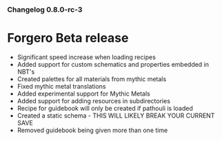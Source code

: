 ### Changelog 0.8.0-rc-3

# Forgero Beta release

* Significant speed increase when loading recipes
* Added support for custom schematics and properties embedded in NBT's
* Created palettes for all materials from mythic metals
* Fixed mythic metal translations
* Added experimental support for Mythic Metals
* Added support for adding resources in subdirectories
* Recipe for guidebook will only be created if pathouli is loaded
* Created a static schema - THIS WILL LIKELY BREAK YOUR CURRENT SAVE
* Removed guidebook being given more than one time